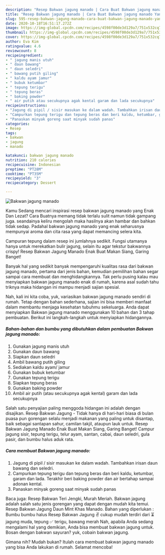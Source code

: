 ```yaml
---
description: "Resep Bakwan jagung manado | Cara Buat Bakwan jagung manado Yang Enak Banget"
title: "Resep Bakwan jagung manado | Cara Buat Bakwan jagung manado Yang Enak Banget"
slug: 595-resep-bakwan-jagung-manado-cara-buat-bakwan-jagung-manado-yang-enak-banget
date: 2020-10-18T16:51:17.272Z
image: https://img-global.cpcdn.com/recipes/4598f00de3d129a7/751x532cq70/bakwan-jagung-manado-foto-resep-utama.jpg
thumbnail: https://img-global.cpcdn.com/recipes/4598f00de3d129a7/751x532cq70/bakwan-jagung-manado-foto-resep-utama.jpg
cover: https://img-global.cpcdn.com/recipes/4598f00de3d129a7/751x532cq70/bakwan-jagung-manado-foto-resep-utama.jpg
author: Eva Kim
ratingvalue: 4.6
reviewcount: 8
recipeingredient:
- " jagung manis utuh"
- " daun bawang"
- " daun seledri"
- " bawang putih giling"
- " kaldu ayam jamur"
- " bubuk ketumbar"
- " tepung terigu"
- " tepung beras"
- " baking powder"
- " air putih atau secukupnya agak kental garam dan lada secukupnya"
recipeinstructions:
- "Jagung di pipil / sisir masukan ke dalam wadah. Tambahkan irisan daun bawang dan seledri."
- "Campurkan tepung terigu dan tepung beras dan beri kaldu, ketumbar, garam dan lada. Terakhir beri baking powder dan air bertahap sampai adonan kental."
- "Panaskan minyak goreng saat minyak sudah panas"
categories:
- Resep
tags:
- bakwan
- jagung
- manado

katakunci: bakwan jagung manado 
nutrition: 210 calories
recipecuisine: Indonesian
preptime: "PT28M"
cooktime: "PT35M"
recipeyield: "3"
recipecategory: Dessert

---
```



![Bakwan jagung manado](https://img-global.cpcdn.com/recipes/4598f00de3d129a7/751x532cq70/bakwan-jagung-manado-foto-resep-utama.jpg)

Kamu Sedang mencari inspirasi resep bakwan jagung manado yang Enak Dan Lezat? Cara Buatnya memang tidak terlalu sulit namun tidak gampang juga. seandainya keliru mengolah maka hasilnya akan hambar dan bahkan tidak sedap. Padahal bakwan jagung manado yang enak seharusnya mempunyai aroma dan cita rasa yang dapat memancing selera kita.

Campuran tepung dalam resep ini jumlahnya sedikit. Fungsi utamanya hanya untuk merekatkan bulir jagung, selain itu agar tekstur bakwannya crispy! Resep Bakwan Jagung Manado Enak Buat Makan Siang, Garing Banget!

Banyak hal yang sedikit banyak mempengaruhi kualitas rasa dari bakwan jagung manado, pertama dari jenis bahan, kemudian pemilihan bahan segar sampai cara membuat dan menghidangkannya. Tak perlu pusing kalau mau menyiapkan bakwan jagung manado enak di rumah, karena asal sudah tahu triknya maka hidangan ini mampu menjadi sajian spesial.


Nah, kali ini kita coba, yuk, variasikan bakwan jagung manado sendiri di rumah. Tetap dengan bahan sederhana, sajian ini bisa memberi manfaat dalam membantu menjaga kesehatan tubuhmu sekeluarga. Anda dapat menyiapkan Bakwan jagung manado menggunakan 10 bahan dan 3 tahap pembuatan. Berikut ini langkah-langkah untuk menyiapkan hidangannya.

<!--inarticleads1-->

##### Bahan-bahan dan bumbu yang dibutuhkan dalam pembuatan Bakwan jagung manado:

1. Gunakan  jagung manis utuh
1. Gunakan  daun bawang
1. Siapkan  daun seledri
1. Ambil  bawang putih giling
1. Sediakan  kaldu ayam/ jamur
1. Gunakan  bubuk ketumbar
1. Gunakan  tepung terigu
1. Siapkan  tepung beras
1. Gunakan  baking powder
1. Ambil  air putih (atau secukupnya agak kental) garam dan lada secukupnya


Salah satu penyajian paling menggoda hidangan ini adalah dengan disajikan. Resep Bakwan Jagung - Tidak hanya di hari-hari biasa di bulan puasa pun gorengan selalu menjadi makanan yang paling untuk disantap, baik sebagai santapan sahur, camilan takjil, ataupun lauk untuk. Resep Bakwan Jagung Manado Enak Buat Makan Siang, Garing Banget! Campur jagung sisir, tepung terigu, telur ayam, santan, cabai, daun seledri, gula pasir, dan bumbu halus aduk rata. 

<!--inarticleads2-->

##### Cara membuat Bakwan jagung manado:

1. Jagung di pipil / sisir masukan ke dalam wadah. Tambahkan irisan daun bawang dan seledri.
1. Campurkan tepung terigu dan tepung beras dan beri kaldu, ketumbar, garam dan lada. Terakhir beri baking powder dan air bertahap sampai adonan kental.
1. Panaskan minyak goreng saat minyak sudah panas


Baca juga: Resep Bakwan Teri Jengki, Murah Meriah. Bakwan jagung adalah salah satu jenis gorengan yang dapat dengan mudah kita temui. Resep Bakwan Jagung Daun Mint Khas Manado. Bahan yang diperlukan : Bumbu bumbu halus  Resep Bakwan Jagung ✌ cukup mudah terdiri dari ⏳ jagung muda, tepung ✅ terigu, bawang merah Nah, apabila Anda sedang mengalami hal yang demikian, Anda bisa membuat bakwan jagung untuk. Bosan dengan bakwan sayuran? yuk, cobain bakwan jagung. 

Gimana nih? Mudah bukan? Itulah cara membuat bakwan jagung manado yang bisa Anda lakukan di rumah. Selamat mencoba!
